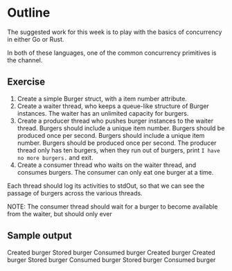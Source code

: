 # Outline
The suggested work for this week is to play with the basics of concurrency in either Go or Rust.

In both of these languages, one of the common concurrency primitives is the channel.

## Exercise

1. Create a simple Burger struct, with a item number attribute.
2. Create a waiter thread, who keeps a queue-like structure of Burger instances.  The waiter has an unlimited capacity for burgers.
3. Create a producer thread who pushes burger instances to the waiter thread. Burgers should include a unique item number. Burgers should be produced once per second. Burgers should include a unique item number. Burgers should be produced once per second.  The producer thread only has ten burgers, when they run out of burgers, print `I have no more burgers.` and exit.
4. Create a consumer thread who waits on the waiter thread, and consumes burgers.  The consumer can only eat one burger at a time.

Each thread should log its activities to stdOut, so that we can see the passage of burgers across the various threads.

NOTE: The consumer thread should wait for a burger to become available from the waiter, but should only ever 

## Sample output

Created burger
Stored burger
Consumed burger
Created burger
Created burger
Stored burger
Consumed burger
Stored burger
Consumed burger
